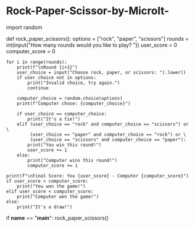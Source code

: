 # Rock-Paper-Scissor-by-MicroIt-
import random

def rock_paper_scissors():
    options = ["rock", "paper", "scissors"]
    rounds = int(input("How many rounds would you like to play? "))
    user_score = 0
    computer_score = 0

    for i in range(rounds):
        print(f"\nRound {i+1}")
        user_choice = input("Choose rock, paper, or scissors: ").lower()
        if user_choice not in options:
            print("Invalid choice, try again.")
            continue

        computer_choice = random.choice(options)
        print(f"Computer chose: {computer_choice}")

        if user_choice == computer_choice:
            print("It's a tie!")
        elif (user_choice == "rock" and computer_choice == "scissors") or \
             (user_choice == "paper" and computer_choice == "rock") or \
             (user_choice == "scissors" and computer_choice == "paper"):
            print("You win this round!")
            user_score += 1
        else:
            print("Computer wins this round!")
            computer_score += 1

    print(f"\nFinal Score: You {user_score} - Computer {computer_score}")
    if user_score > computer_score:
        print("You won the game!")
    elif user_score < computer_score:
        print("Computer won the game!")
    else:
        print("It's a draw!")

if __name__ == "__main__":
    rock_paper_scissors()
